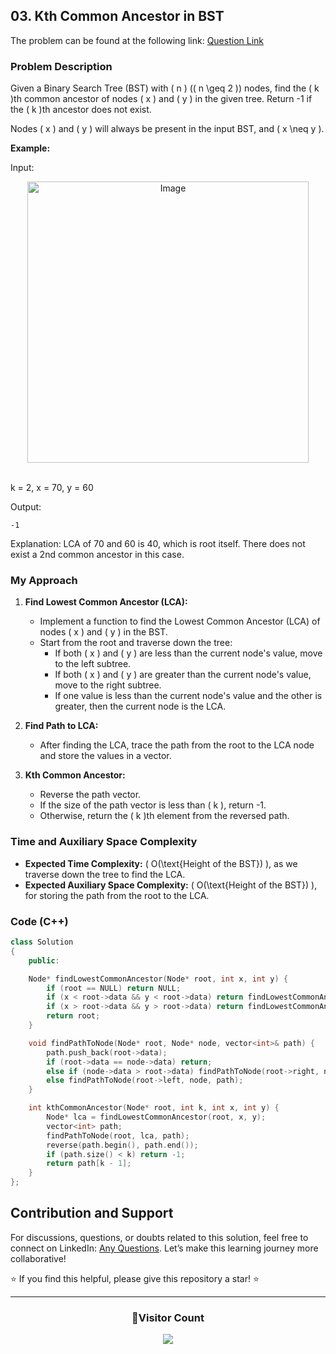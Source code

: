 ## 03. Kth Common Ancestor in BST

The problem can be found at the following link: [Question Link](https://www.geeksforgeeks.org/problems/kth-common-ancestor-in-bst/1)

### Problem Description

Given a Binary Search Tree (BST) with \( n \) (\( n \geq 2 \)) nodes, find the \( k \)th common ancestor of nodes \( x \) and \( y \) in the given tree. Return -1 if the \( k \)th ancestor does not exist.

Nodes \( x \) and \( y \) will always be present in the input BST, and \( x \neq y \).

**Example:**

Input:

<p align="center">
<img src="https://github.com/Hunterdii/GeeksforGeeks-POTD/assets/124852522/a710495f-4a16-4e6a-bbbe-5a1d57112631" alt="Image" width="450" />
</p>
<br/>
k = 2, x = 70, y = 60  
<br/>

<!--
```
Input tree:

      80
     /  \
    40   90
   /  \
  20   70
     /  \
    60  75

k = 2, x = 70, y = 60
```!-->

Output:

```
-1
```

Explanation:
LCA of 70 and 60 is 40, which is root itself. There does not exist a 2nd common ancestor in this case.

### My Approach

1. **Find Lowest Common Ancestor (LCA):**

   - Implement a function to find the Lowest Common Ancestor (LCA) of nodes \( x \) and \( y \) in the BST.
   - Start from the root and traverse down the tree:
     - If both \( x \) and \( y \) are less than the current node's value, move to the left subtree.
     - If both \( x \) and \( y \) are greater than the current node's value, move to the right subtree.
     - If one value is less than the current node's value and the other is greater, then the current node is the LCA.

2. **Find Path to LCA:**

   - After finding the LCA, trace the path from the root to the LCA node and store the values in a vector.

3. **Kth Common Ancestor:**
   - Reverse the path vector.
   - If the size of the path vector is less than \( k \), return -1.
   - Otherwise, return the \( k \)th element from the reversed path.

### Time and Auxiliary Space Complexity

- **Expected Time Complexity:** \( O(\text{Height of the BST}) \), as we traverse down the tree to find the LCA.
- **Expected Auxiliary Space Complexity:** \( O(\text{Height of the BST}) \), for storing the path from the root to the LCA.

### Code (C++)

```cpp
class Solution
{
    public:

    Node* findLowestCommonAncestor(Node* root, int x, int y) {
        if (root == NULL) return NULL;
        if (x < root->data && y < root->data) return findLowestCommonAncestor(root->left, x, y);
        if (x > root->data && y > root->data) return findLowestCommonAncestor(root->right, x, y);
        return root;
    }

    void findPathToNode(Node* root, Node* node, vector<int>& path) {
        path.push_back(root->data);
        if (root->data == node->data) return;
        else if (node->data > root->data) findPathToNode(root->right, node, path);
        else findPathToNode(root->left, node, path);
    }

    int kthCommonAncestor(Node* root, int k, int x, int y) {
        Node* lca = findLowestCommonAncestor(root, x, y);
        vector<int> path;
        findPathToNode(root, lca, path);
        reverse(path.begin(), path.end());
        if (path.size() < k) return -1;
        return path[k - 1];
    }
};
```

## Contribution and Support

For discussions, questions, or doubts related to this solution, feel free to connect on LinkedIn: [Any Questions](https://www.linkedin.com/in/patel-hetkumar-sandipbhai-8b110525a/). Let’s make this learning journey more collaborative!

⭐ If you find this helpful, please give this repository a star! ⭐

---

<div align="center">
  <h3><b>📍Visitor Count</b></h3>
</div>

<p align="center">
  <img src="https://profile-counter.glitch.me/Hunterdii/count.svg" />
</p>
